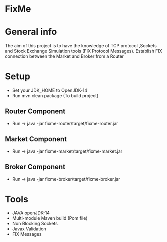 # FixMe

# General info
The aim of this project is to have the knowledge of TCP protocol ,Sockets and Stock Exchange Simulation tools (FIX Protocol Messages).
Establish FIX connection between the Market and Broker from a Router

# Setup

* Set your JDK_HOME to OpenJDK-14
* Run mvn clean package (To build project)

## Router Component

* Run -> java -jar fixme-router/target/fixme-router.jar

## Market Component

* Run -> java -jar fixme-market/target/fixme-market.jar

## Broker Component

* Run -> java -jar fixme-broker/target/fixme-broker.jar

# Tools
* JAVA openJDK-14
* Multi-module Maven build (Pom file)
* Non Blocking Sockets
* Javax Validation
* FIX Messages
